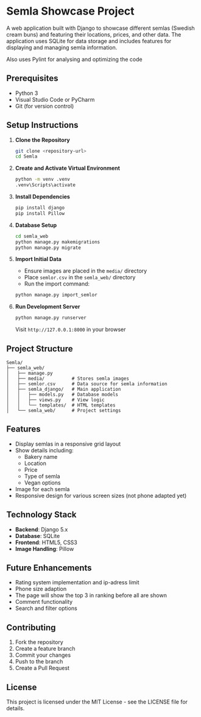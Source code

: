 # Semla Showcase Project

A web application built with Django to showcase different semlas (Swedish cream buns) and featuring their locations, prices, and other data. The application uses SQLite for data storage and includes features for displaying and managing semla information.

Also uses Pylint for analysing and optimizing the code

## Prerequisites

- Python 3
- Visual Studio Code or PyCharm
- Git (for version control)

## Setup Instructions

1. **Clone the Repository**
   ```bash
   git clone <repository-url>
   cd Semla
   ```

2. **Create and Activate Virtual Environment**
   ```bash
   python -m venv .venv
   .venv\Scripts\activate
   ```

3. **Install Dependencies**
   ```bash
   pip install django
   pip install Pillow
   ```

4. **Database Setup**
   ```bash
   cd semla_web
   python manage.py makemigrations
   python manage.py migrate
   ```

5. **Import Initial Data**
   - Ensure images are placed in the `media/` directory
   - Place `semlor.csv` in the `semla_web/` directory
   - Run the import command:
   ```bash
   python manage.py import_semlor
   ```

6. **Run Development Server**
   ```bash
   python manage.py runserver
   ```
   Visit `http://127.0.0.1:8000` in your browser

## Project Structure

```
Semla/
├── semla_web/
│   ├── manage.py
│   ├── media/          # Stores semla images
│   ├── semlor.csv      # Data source for semla information
│   ├── semla_django/   # Main application
│   │   ├── models.py   # Database models
│   │   ├── views.py    # View logic
│   │   └── templates/  # HTML templates
│   └── semla_web/      # Project settings
```

## Features

- Display semlas in a responsive grid layout
- Show details including:
  - Bakery name
  - Location
  - Price
  - Type of semla
  - Vegan options
- Image for each semla
- Responsive design for various screen sizes (not phone adapted yet)

## Technology Stack

- **Backend**: Django 5.x
- **Database**: SQLite
- **Frontend**: HTML5, CSS3
- **Image Handling**: Pillow

## Future Enhancements

- Rating system implementation and ip-adress limit
- Phone size adaption
- The page will show the top 3 in ranking before all are shown
- Comment functionality
- Search and filter options

## Contributing

1. Fork the repository
2. Create a feature branch
3. Commit your changes
4. Push to the branch
5. Create a Pull Request

## License

This project is licensed under the MIT License - see the LICENSE file for details.
